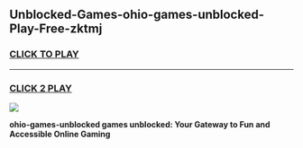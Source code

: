 
## Unblocked-Games-ohio-games-unblocked-Play-Free-zktmj
<h3>
<a href="https://premium76.site?title=ohio-games-unblocked&ref=12A">CLICK TO PLAY</a></h3>
<hr>

<h3>
<a href="https://premium76.site?title=ohio-games-unblocked&ref=12A">CLICK 2 PLAY</a>
  
</h3>

<a href="https://premium76.site?title=ohio-games-unblocked&ref=12A"><img src="https://clearcache.store/games.png"></a>


**ohio-games-unblocked games unblocked: Your Gateway to Fun and Accessible Online Gaming**

